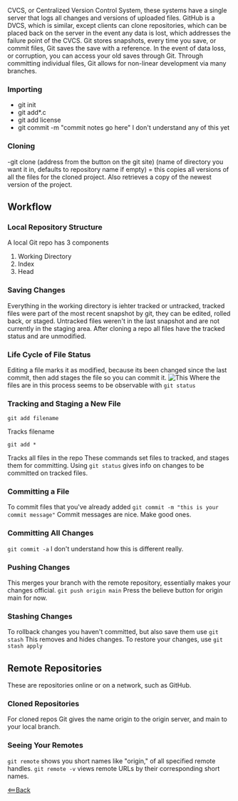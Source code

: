 CVCS, or Centralized Version Control System, these systems have a single server that logs all changes and versions of uploaded files. GitHub is a DVCS, which is similar, except clients can clone repositories, which can be placed back on the server in the event any data is lost, which addresses the failure point of the CVCS. Git stores snapshots, every time you save, or commit files, Git saves the save with a reference. In the event of data loss, or corruption, you can access your old saves through Git. Through committing individual files, Git allows for non-linear development via many branches.


### Importing
- git init
- git add*.c
- git add license
- git commit -m "commit notes go here"
I don't understand any of this yet

### Cloning
-git clone (address from the button on the git site) (name of directory you want it in, defaults to repository name if empty) = this copies all versions of all the files for the cloned project. Also retrieves a copy of the newest version of the project.


## Workflow

### Local Repository Structure
A local Git repo has 3 components
1. Working Directory
2. Index
3. Head

### Saving Changes
Everything in the working directory is iehter tracked or untracked, tracked files were part of the most recent snapshot by git, they can be edited, rolled back, or staged. Untracked files weren't in the last snapshot and are not currently in the staging area. After cloning a repo all files have the tracked status and are unmodified.

### Life Cycle of File Status
Editing a file marks it as modified, because its been changed since the last commit, then add stages the file so you can commit it.
![This](https://blog.udemy.com/wp-content/uploads/2015/08/image006.png)
Where the files are in this process seems to be observable with ```git status```

### Tracking and Staging a New File
```
git add filename
```
Tracks filename
```
git add *
```
Tracks all files in the repo
These commands set files to tracked, and stages them for committing.
Using ```git status``` gives info on changes to be committed on tracked files.

### Committing a File
To commit files that you've already added
```git commit -m "this is your commit message"```
Commit messages are nice. Make good ones.

### Committing All Changes
```git commit -a```
I don't understand how this is different really.

### Pushing Changes
This merges your branch with the remote repository, essentially makes your changes official.
```git push origin main```
Press the believe button for origin main for now.

### Stashing Changes
To rollback changes you haven't committed, but also save them use ```git stash``` This removes and hides changes. To restore your changes, use ```git stash apply```

## Remote Repositories
These are repositories online or on a network, such as GitHub.

### Cloned Repositories
For cloned repos Git gives the name origin to the origin server, and main to your local branch.

### Seeing Your Remotes
```git remote``` shows you short names like "origin," of all specified remote handles.
```git remote -v``` views remote URLs by their corresponding short names.


[<==Back](README.md)
